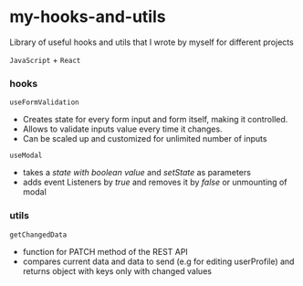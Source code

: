 # my-hooks-and-utils
Library of useful hooks and utils that I wrote by myself for different projects

`JavaScript` + `React`

### hooks

`useFormValidation`

* Creates state for every form input and form itself, making it controlled.
* Allows to validate inputs value every time it changes.
* Can be scaled up and customized for unlimited number of inputs

`useModal`

* takes a *state with boolean value* and *setState* as parameters
* adds event Listeners by *true* and removes it by *false* or unmounting of modal

### utils

`getChangedData`

* function for PATCH method of the REST API
* compares current data and data to send (e.g for editing userProfile) and returns object with keys only with changed values
